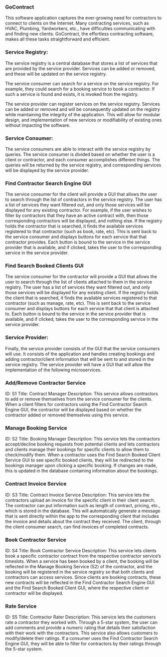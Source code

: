 ### GoContract
This software application captures the ever-growing need for contractors to connect to clients on the Internet. Many contracting services, such as HVAC, Plumbing, Yardworkers, etc., have difficulties communicating with and finding new clients. GoContract, the effortless contracting software, makes all these tasks straightforward and efficient.

### Service Registry:
The service registry is a central database that stores a list of services that are provided by the service provider. Services can be added or removed, and these will be updated on the service registry.

The service consumer can search for a service on the service registry. For example, they could search for a booking service to book a contractor. If such a service is found and exists, it is invoked from the registry.

The service provider can register services on the service registry. Services can be added or removed and will be consequently updated on the registry while maintaining the integrity of the application. This will allow for modular design, and implementation of new services or modifiability of existing ones without impacting the software.

### Service Consumer:
The service consumers are able to interact with the service registry by queries. The service consumer is divided based on whether the user is a client or contractor, and each consumer accomplishes different things. The queries will be returned by the service registry, and corresponding services will be displayed by the service provider.

### Find Contractor Search Engine GUI
The service consumer for the client will provide a GUI that allows the user to search through the list of contractors in the service registry. The user has a list of services they want filtered out, and only those services will be displayed for any existing contractor. For example, if the user wishes to filter by contractors that they have an active contract with, then those corresponding contractors will be displayed, and nothing else. If the registry holds the contractor that is searched, it finds the available services registered to that contractor (such as book, rate, etc). This is sent back to the service consumer and displays buttons for each service that that contractor provides. Each button is bound to the service in the service provider that is available, and if clicked, takes the user to the corresponding service in the service provider.

### Find Search Booked Clients GUI
The service consumer for the contractor will provide a GUI that allows the user to search through the list of clients attached to them in the service registry. The user has a list of services they want filtered out, and only those services will be displayed for any existing client. If the registry holds the client that is searched, it finds the available services registered to that contractor (such as manage, rate, etc). This is sent back to the service consumer and displays buttons for each service that that client is attached to. Each button is bound to the service in the service provider that is available, and if clicked, takes the user to the corresponding service in the service provider.

### Service Provider:
Finally, the service provider consists of the GUI that the service consumers will use. It consists of the application and handles creating bookings and adding contractor/client information that will be sent to and stored in the service registry. The service provider will have a GUI that will allow the implementation of the following microservices.

### Add/Remove Contractor Service
ID: S1 Title: Contract Manager Description: This service allows contractors to add or remove themselves from the service consumer for the clients. When a client filters for contractors using the Find Contractor Search Engine GUI, the contractor will be displayed based on whether the contractor added or removed themselves using this service.

### Manage Booking Service
ID: S2 Title: Booking Manager Description: This service lets the contractors accept/decline booking requests from potential clients and lets contractors and clients manage their bookings for specific clients to allow them to check/modify them. When a contractor uses the Find Search Booked Client Service GUI to see specific booked clients, they will be redirected to the bookings manager upon clicking a specific booking. If changes are made, this is updated in the database containing information about the bookings.

### Contract Invoice Service
ID: S3 Title: Contract Invoice Service Description: This service lets the contractors upload an invoice for the specific client in their client search. The contractor can put information such as length of contract, pricing, etc., which is stored in the database. This will automatically generate a message that is sent directly within the app to the corresponding client that includes the invoice and details about the contract they received. The client, through the client consumer search, can find invoices of completed contracts.

### Book Contractor Service
ID: S4 Title: Book Contractor Service Description: This service lets clients book a specific contractor contract from the respective contractor service’s timeslots. When a service has been booked by a client, the booking will be reflected in the Manage Booking Service (S2) of the contractor, and the booking will be registered in the service registry so that both clients and contractors can access services. Since clients are booking contracts, these new contracts will be reflected in the Find Contractor Search Engine GUI and the Find Search Booked Client GUI, where the respective client or contractor will be displayed.

### Rate Service
ID: S5 Title: Contractor Rater Description: This service lets the customers rate a contractor they worked with. Through a 5-star system, the user can add comments and provide a numeric rating that details their satisfaction with their work with the contractors. This service also allows customers to modify/delete their ratings. If a consumer uses the Find Contractor Search Engine GUI, they will be able to filter for contractors by their ratings through the 5-star system.
